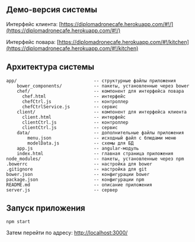 ## Демо-версия системы

Интерфейс клиента: [https://diplomadronecafe.herokuapp.com/#!/](https://diplomadronecafe.herokuapp.com/#!/)

Интерфейс повара: [https://diplomadronecafe.herokuapp.com/#!/kitchen](https://diplomadronecafe.herokuapp.com/#!/kitchen)

## Архитектура системы

```
app/                             -- структурные файлы приложения
    bower_components/            -- пакеты, установленные через bower
    chef/                        -- компонент для интерфейса повара
      chef.html                  -- интерфейс
      chefCtrl.js                -- контроллер
      chefCtrlService.js         -- сервис
    client/                      -- компонент для интерфейса клиента
      client.html                -- интерфейс
      clientCtrl.js              -- контроллер
      clientCtrl.js              -- сервис
    data/                        -- дополнительные файлы приложения
        menu.json                -- исходный файл с блюдами меню
        modelData.js             -- схемы для БД
    app.js                       -- angular-модуль
    index.html                   -- главная страница приложения
node_modules/                    -- пакеты, установленные через npm
.bowerrc                         -- настройка для bower
.gitignore                       -- настройка для git
bower.json                       -- конфигурации bower
package.json                     -- конфигурации npm
README.md                        -- описание приложения
server.js                        -- сервер
```

## Запуск приложения
```
npm start
```
Затем перейти по адресу: [http://localhost:3000/](http://localhost:3000/)
